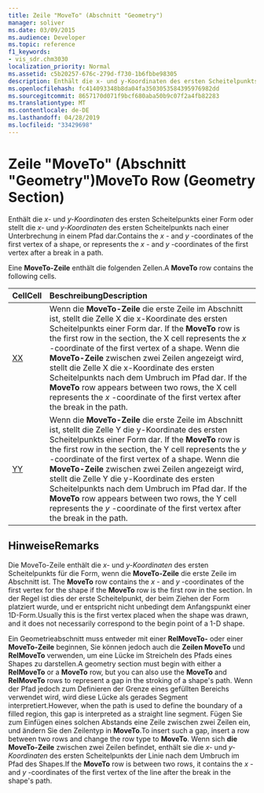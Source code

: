 ```yaml
---
title: Zeile "MoveTo" (Abschnitt "Geometry")
manager: soliver
ms.date: 03/09/2015
ms.audience: Developer
ms.topic: reference
f1_keywords:
- vis_sdr.chm3030
localization_priority: Normal
ms.assetid: c5b20257-676c-279d-f730-1b6fbbe98305
description: Enthält die x- und y-Koordinaten des ersten Scheitelpunkts einer Form oder stellt die x- und y-Koordinaten des ersten Scheitelpunkts nach einer Unterbrechung in einem Pfad dar.
ms.openlocfilehash: fc414093348b8da04fa3503053584395976982dd
ms.sourcegitcommit: 8657170d071f9bcf680aba50b9c07f2a4fb82283
ms.translationtype: MT
ms.contentlocale: de-DE
ms.lasthandoff: 04/28/2019
ms.locfileid: "33429698"
---
```

# <a name="moveto-row-geometry-section"></a><span data-ttu-id="18a69-103">Zeile "MoveTo" (Abschnitt "Geometry")</span><span class="sxs-lookup"><span data-stu-id="18a69-103">MoveTo Row (Geometry Section)</span></span>

<span data-ttu-id="18a69-104">Enthält die  *x-*  und  *y-Koordinaten*  des ersten Scheitelpunkts einer Form oder stellt die  *x-*  und  *y-Koordinaten*  des ersten Scheitelpunkts nach einer Unterbrechung in einem Pfad dar.</span><span class="sxs-lookup"><span data-stu-id="18a69-104">Contains the  *x*  - and  *y*  -coordinates of the first vertex of a shape, or represents the  *x*  - and  *y*  -coordinates of the first vertex after a break in a path.</span></span> 
  
<span data-ttu-id="18a69-105">Eine **MoveTo-Zeile** enthält die folgenden Zellen.</span><span class="sxs-lookup"><span data-stu-id="18a69-105">A **MoveTo** row contains the following cells.</span></span> 
  
|<span data-ttu-id="18a69-106">**Cell**</span><span class="sxs-lookup"><span data-stu-id="18a69-106">**Cell**</span></span>|<span data-ttu-id="18a69-107">**Beschreibung**</span><span class="sxs-lookup"><span data-stu-id="18a69-107">**Description**</span></span>|
|:-----|:-----|
|[<span data-ttu-id="18a69-108">X</span><span class="sxs-lookup"><span data-stu-id="18a69-108">X</span></span>](x-cell-geometry-section.md) <br/> |<span data-ttu-id="18a69-109">Wenn die **MoveTo-Zeile** die erste Zeile im Abschnitt ist, stellt die Zelle X die x-Koordinate des ersten Scheitelpunkts einer Form dar. </span><span class="sxs-lookup"><span data-stu-id="18a69-109">If the **MoveTo** row is the first row in the section, the X cell represents the  *x*  -coordinate of the first vertex of a shape.</span></span> <span data-ttu-id="18a69-110">Wenn die **MoveTo-Zeile** zwischen zwei Zeilen angezeigt wird, stellt die Zelle X die x-Koordinate des ersten Scheitelpunkts nach dem Umbruch im Pfad dar. </span><span class="sxs-lookup"><span data-stu-id="18a69-110">If the **MoveTo** row appears between two rows, the X cell represents the  *x*  -coordinate of the first vertex after the break in the path.</span></span>  <br/> |
|[<span data-ttu-id="18a69-111">Y</span><span class="sxs-lookup"><span data-stu-id="18a69-111">Y</span></span>](y-cell-geometry-section.md) <br/> |<span data-ttu-id="18a69-112">Wenn die **MoveTo-Zeile** die erste Zeile im Abschnitt ist, stellt die Zelle Y die y-Koordinate des ersten Scheitelpunkts einer Form dar. </span><span class="sxs-lookup"><span data-stu-id="18a69-112">If the **MoveTo** row is the first row in the section, the Y cell represents the  *y*  -coordinate of the first vertex of a shape.</span></span> <span data-ttu-id="18a69-113">Wenn die **MoveTo-Zeile** zwischen zwei Zeilen angezeigt wird, stellt die Zelle Y die y-Koordinate des ersten Scheitelpunkts nach dem Umbruch im Pfad dar. </span><span class="sxs-lookup"><span data-stu-id="18a69-113">If the **MoveTo** row appears between two rows, the Y cell represents the  *y*  -coordinate of the first vertex after the break in the path.</span></span>  <br/> |
   
## <a name="remarks"></a><span data-ttu-id="18a69-114">Hinweise</span><span class="sxs-lookup"><span data-stu-id="18a69-114">Remarks</span></span>

<span data-ttu-id="18a69-115">Die MoveTo-Zeile enthält die *x-* und *y-Koordinaten* des ersten Scheitelpunkts für die Form, wenn die **MoveTo-Zeile** die erste Zeile im Abschnitt ist. </span><span class="sxs-lookup"><span data-stu-id="18a69-115">The **MoveTo** row contains the  *x*  - and  *y*  -coordinates of the first vertex for the shape if the **MoveTo** row is the first row in the section.</span></span> <span data-ttu-id="18a69-116">In der Regel ist dies der erste Scheitelpunkt, der beim Ziehen der Form platziert wurde, und er entspricht nicht unbedingt dem Anfangspunkt einer 1D-Form.</span><span class="sxs-lookup"><span data-stu-id="18a69-116">Usually this is the first vertex placed when the shape was drawn, and it does not necessarily correspond to the begin point of a 1-D shape.</span></span> 
  
<span data-ttu-id="18a69-117">Ein Geometrieabschnitt muss entweder mit einer **RelMoveTo-** oder einer **MoveTo-Zeile** beginnen, Sie können jedoch auch die **Zeilen MoveTo** und **RelMoveTo** verwenden, um eine Lücke im Streicheln des Pfads eines Shapes zu darstellen.</span><span class="sxs-lookup"><span data-stu-id="18a69-117">A geometry section must begin with either a **RelMoveTo** or a **MoveTo** row, but you can also use the **MoveTo** and **RelMoveTo** rows to represent a gap in the stroking of a shape's path.</span></span> <span data-ttu-id="18a69-118">Wenn der Pfad jedoch zum Definieren der Grenze eines gefüllten Bereichs verwendet wird, wird diese Lücke als gerades Segment interpretiert.</span><span class="sxs-lookup"><span data-stu-id="18a69-118">However, when the path is used to define the boundary of a filled region, this gap is interpreted as a straight line segment.</span></span> <span data-ttu-id="18a69-119">Fügen Sie zum Einfügen eines solchen Abstands eine Zeile zwischen zwei Zeilen ein, und ändern Sie den Zeilentyp in **MoveTo**.</span><span class="sxs-lookup"><span data-stu-id="18a69-119">To insert such a gap, insert a row between two rows and change the row type to **MoveTo**.</span></span> <span data-ttu-id="18a69-120">Wenn sich **die MoveTo-Zeile** zwischen zwei Zeilen befindet, enthält sie die  *x-*  und  *y-Koordinaten*  des ersten Scheitelpunkts der Linie nach dem Umbruch im Pfad des Shapes.</span><span class="sxs-lookup"><span data-stu-id="18a69-120">If the **MoveTo** row is between two rows, it contains the  *x*  - and  *y*  -coordinates of the first vertex of the line after the break in the shape's path.</span></span> 
  


